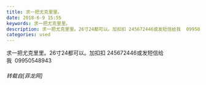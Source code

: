 ```yaml
---
title: 求一把尤克里里。
date: 2018-6-9 15:55
keywords: 求一把尤克里里。
description: 求一把尤克里里。26寸24都可以。加扣扣 245672446或发短信给我  09950548943
categories: used
---
```

<td class="t_f" id="postmessage_1405260">

求一把尤克里里。26寸24都可以。加扣扣 245672446或发短信给我  09950548943</td>
###### 转载自[菲龙网]